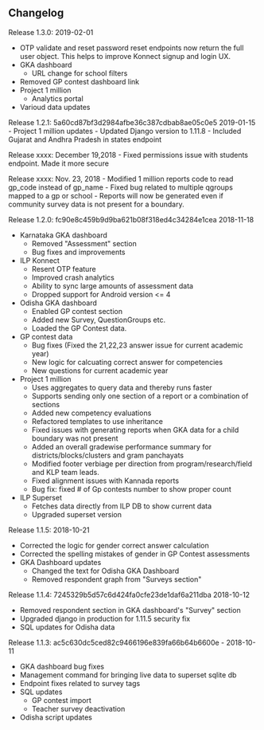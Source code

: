 Changelog
---
Release 1.3.0: 2019-02-01
  - OTP validate and reset password reset endpoints now return the full user object. This helps to improve Konnect signup and login UX.
  - GKA dashboard
    - URL change for school filters
  - Removed GP contest dashboard link
  - Project 1 million
    - Analytics portal
  - Varioud data updates

Release 1.2.1: 5a60cd87bf3d2984afbe36c387cdbab8ae05c0e5 2019-01-15
	- Project 1 million updates
	- Updated Django version to 1.11.8
	- Included Gujarat and Andhra Pradesh in states endpoint	

Release xxxx: December 19,2018
	- Fixed permissions issue with students endpoint. Made it more secure

Release xxxx: Nov. 23, 2018
	- Modified 1 million reports code to read gp_code instead of gp_name
	- Fixed bug related to multiple qgroups mapped to a gp or school
	- Reports will now be generated even if community survey data is not present for a boundary.

Release 1.2.0: fc90e8c459b9d9ba621b08f318ed4c34284e1cea 2018-11-18
  - Karnataka GKA dashboard
    - Removed "Assessment" section
    - Bug fixes and improvements
  - ILP Konnect
    - Resent OTP feature
    - Improved crash analytics
    - Ability to sync large amounts of assessment data
    - Dropped support for Android version <= 4
  - Odisha GKA dashboard
    - Enabled GP contest section
    - Added new Survey, QuestionGroups etc.
    - Loaded the GP Contest data.
  - GP contest data
    - Bug fixes (Fixed the 21,22,23 answer issue for current academic year)
    - New logic for calcuating correct answer for competencies
    - New questions for current academic year
  - Project 1 million
    - Uses aggregates to query data and thereby runs faster
    - Supports sending only one section of a report or a combination of sections
    - Added new competency evaluations 
    - Refactored templates to use inheritance
    - Fixed issues with generating reports when GKA data for a child boundary was not present
    - Added an overall gradewise performance summary for districts/blocks/clusters and gram panchayats
    - Modified footer verbiage per direction from program/research/field and KLP team leads.
    - Fixed alignment issues with Kannada reports
    - Bug fix: fixed # of Gp contests number to show proper count
  - ILP Superset
    - Fetches data directly from ILP DB to show current data
    - Upgraded superset version


Release 1.1.5: 2018-10-21
  - Corrected the logic for gender correct answer calculation 
  - Corrected the spelling mistakes of gender in GP Contest assessments
  - GKA Dashboard updates
      - Changed the text for Odisha GKA Dashboard
      - Removed respondent graph from "Surveys section"

Release 1.1.4: 7245329b5d57c6d424fa0cfe23de1daf6a211dba 2018-10-12
  - Removed respondent section in GKA dashboard's "Survey" section
  - Upgraded django in production for 1.11.5 security fix
  - SQL updates for Odisha data

Release 1.1.3: ac5c630dc5ced82c9466196e839fa66b64b6600e - 2018-10-11
  - GKA dashboard bug fixes
  - Management command for bringing live data to superset sqlite db
  - Endpoint fixes related to survey tags
  - SQL updates
    - GP contest import
    - Teacher survey deactivation
  - Odisha script updates

